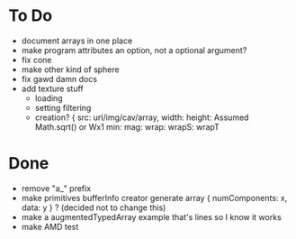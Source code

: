 To Do
=====

*   document arrays in one place
*   make program attributes an option, not a optional argument?
*   fix cone
*   make other kind of sphere
*   fix gawd damn docs
*   add texture stuff
    *   loading
    *   setting filtering
    *   creation?  {
        src: url/img/cav/array,
        width: height: Assumed Math.sqrt() or Wx1
        min: mag: wrap: wrapS: wrapT

Done
====

*   remove "a_" prefix
*   make primitives bufferInfo creator generate array { numComponents: x, data: y } ? (decided not to change this)
*   make a augmentedTypedArray example that's lines so I know it works
*   make AMD test




